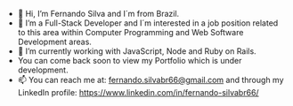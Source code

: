 - 👋 Hi, I’m Fernando Silva and I´m from Brazil.
- 👀 I’m a Full-Stack Developer and I´m interested in a job position related to this area within Computer Programming and Web Software Development areas.
- 🌱 I’m currently working with JavaScript, Node and Ruby on Rails.
- You can come back soon to view my Portfolio which is under development.
- 📫 You can reach me at: fernando.silvabr66@gmail.com and through my LinkedIn profile: https://www.linkedin.com/in/fernando-silvabr66/

<!---
fernando-silvabr66/fernando-silvabr66 is a ✨ special ✨ repository because its `README.md` (this file) appears on your GitHub profile.
You can click the Preview link to take a look at your changes.
--->
